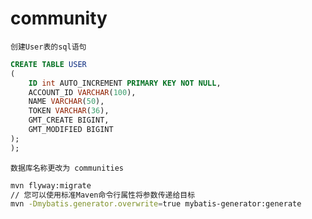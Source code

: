 # community


`创建User表的sql语句`
```sql
CREATE TABLE USER
(
    ID int AUTO_INCREMENT PRIMARY KEY NOT NULL,
    ACCOUNT_ID VARCHAR(100),
    NAME VARCHAR(50),
    TOKEN VARCHAR(36),
    GMT_CREATE BIGINT,
    GMT_MODIFIED BIGINT
);
);
```

`数据库名称更改为 communities`



```bash
mvn flyway:migrate
// 您可以使用标准Maven命令行属性将参数传递给目标
mvn -Dmybatis.generator.overwrite=true mybatis-generator:generate
```
